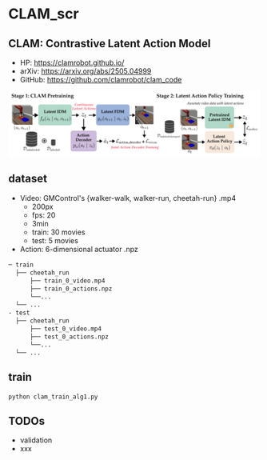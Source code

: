 # CLAM_scr
## CLAM: Contrastive Latent Action Model

- HP: https://clamrobot.github.io/
- arXiv: https://arxiv.org/abs/2505.04999
- GitHub: https://github.com/clamrobot/clam_code

![](img/clam_img.png)

## dataset
- Video: GMControl's {walker-walk, walker-run, cheetah-run} .mp4
    - 200px
    - fps: 20
    - 3min
    - train: 30 movies
    - test: 5 movies
- Action: 6-dimensional actuator .npz

```
─ train
  ├── cheetah_run
      ├── train_0_video.mp4
      ├── train_0_actions.npz
      └──...
  └── ...
- test
  ├── cheetah_run
      ├── test_0_video.mp4
      ├── test_0_actions.npz
      └──...
  └── ...

```
## train
```
python clam_train_alg1.py
```

## TODOs
- validation
- xxx